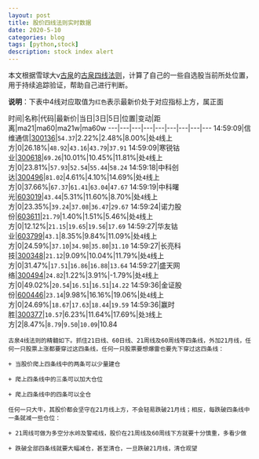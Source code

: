 ```yaml
---
layout: post
title: 股价四线法则实时数据
date: 2020-5-10
categories: blog
tags: [python,stock]
description: stock index alert
---
```



本文根据雪球大v[古泉](https://xueqiu.com/u/7148646888)的[古泉四线法则](https://xueqiu.com/7148646888/130498192)，计算了自己的一些自选股当前所处位置，用于持续追踪验证，帮助自己进行判断。

**说明**：下表中4线对应取值为`红色`表示最新价处于对应指标上方，属正面

时间|名称|代码|最新价|当日|3日|5日|位置|变动|距离|ma21|ma60|ma21w|ma60w
---|---|---|---|---|---|---|---|---
14:59:09|信维通信|[300136](https://xueqiu.com/S/SZ300136)|`54.37`|2.22%|2.48%|8.00%|处`4`线上方|0|26.18%|`48.92`|`43.16`|`43.79`|`37.91`
14:59:09|寒锐钴业|[300618](https://xueqiu.com/S/SZ300618)|`69.26`|10.01%|10.45%|11.81%|处`4`线上方|0|23.81%|`57.93`|`52.54`|`55.44`|`58.24`
14:59:18|中科创达|[300496](https://xueqiu.com/S/SZ300496)|`81.02`|4.61%|4.10%|14.69%|处`4`线上方|0|37.66%|`67.37`|`61.41`|`63.04`|`47.67`
14:59:19|中科曙光|[603019](https://xueqiu.com/S/SH603019)|`43.44`|5.31%|11.60%|8.70%|处`4`线上方|0|23.35%|`39.24`|`37.08`|`36.47`|`29.67`
14:59:24|诺力股份|[603611](https://xueqiu.com/S/SH603611)|`21.79`|1.40%|1.51%|5.46%|处`4`线上方|0|12.12%|`21.15`|`19.65`|`19.56`|`17.69`
14:59:27|华友钴业|[603799](https://xueqiu.com/S/SH603799)|`43.1`|8.35%|9.84%|11.09%|处`4`线上方|0|24.59%|`37.10`|`34.98`|`35.80`|`31.10`
14:59:27|长亮科技|[300348](https://xueqiu.com/S/SZ300348)|`21.12`|9.09%|10.04%|11.79%|处`4`线上方|0|31.47%|`17.51`|`16.86`|`16.88`|`13.64`
14:59:27|盛天网络|[300494](https://xueqiu.com/S/SZ300494)|`24.82`|1.22%|3.91%|-1.79%|处`4`线上方|0|49.02%|`20.54`|`16.51`|`16.51`|`14.22`
14:59:36|金证股份|[600446](https://xueqiu.com/S/SH600446)|`23.14`|9.98%|16.16%|19.06%|处`4`线上方|0|24.69%|`18.67`|`17.63`|`18.44`|`19.59`
14:59:36|赢时胜|[300377](https://xueqiu.com/S/SZ300377)|`10.57`|6.23%|11.64%|17.69%|处`3`线上方|2|8.47%|`8.79`|`9.50`|`10.09`|10.84

```
古泉4线法则的精髓如下。抓住21日线、60日线、21周线及60周线等四条线，外加21月线，任何一只股票上涨都要穿过这四条线，任何一只股票要想爆雷也要先下穿过这四条线：

+ 当股价爬上四条线中的两条可以少量建仓

+ 爬上四条线中的三条可以加大仓位

+ 爬上四条线中的四条可以全仓

任何一只大牛，其股价都会坚守在21月线上方，不会轻易跌破21月线；相反，每跌破四条线中一条就减一些仓位：

+ 21周线可做为多空分水岭及警戒线，股价在21周线及60周线下方就要十分慎重，多看少做

+ 跌破全部四条线就要大幅减仓，甚至清仓，一旦跌破21月线，清仓观望
```